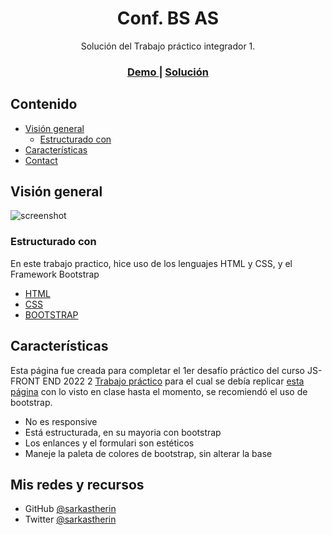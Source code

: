 <!-- Please update value in the {}  -->

<h1 align="center">Conf. BS AS</h1>

<div align="center">
   Solución del Trabajo práctico integrador 1</a>.
</div>

<div align="center">
  <h3>
    <a href="./img/final_front_2022.jpg" id="demo" width="100%">
      Demo
    </a>
    <span> | </span>
    <a href="#">
      Solución
    </a>
  </h3>
</div>

<!-- TABLE OF CONTENTS -->

## Contenido

- [Visión general](#overview)
  - [Estructurado con](#built-with)
- [Características](#features)
- [Contact](#contact)

<!-- OVERVIEW -->

## Visión general

![screenshot](./img/screenshot.png)


### Estructurado con
En este trabajo practico, hice uso de los lenguajes HTML y CSS, y el Framework Bootstrap

- [HTML]()
- [CSS]()
- [BOOTSTRAP](https://getbootstrap.com/)

## Características

Esta página fue creada para completar el 1er desafío práctico del curso JS-FRONT END 2022 2 [Trabajo práctico](https://aulasvirtuales.bue.edu.ar/mod/journal/view.php?id=305793) para el cual se debía replicar [esta página](./img/final_front_2022.jpg) con lo visto en clase hasta el momento, se recomiendó el uso de bootstrap.
<ul>
  <li>No es responsive</li>
  <li>Está estructurada, en su mayoria con bootstrap</li>
  <li>Los enlances y el formulari son estéticos</li>
  <li>Maneje la paleta de colores de bootstrap, sin alterar la base</li>
</ul>


## Mis redes y recursos

- GitHub [@sarkastherin](https://{github.com/sarkastherin})
- Twitter [@sarkastherin](https://{twitter.com/sarkastherin})
